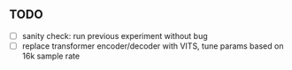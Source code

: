 ## TODO
- [ ] sanity check: run previous experiment without bug
- [ ] replace transformer encoder/decoder with VITS, tune params based on 16k sample rate
